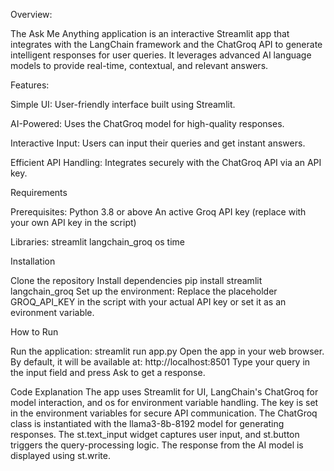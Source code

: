 Overview:

The Ask Me Anything application is an interactive Streamlit app that integrates with the LangChain framework and the ChatGroq API to generate intelligent responses for user queries. It leverages advanced AI language models to provide real-time, contextual, and relevant answers.

Features:

Simple UI: User-friendly interface built using Streamlit.

AI-Powered: Uses the ChatGroq model for high-quality responses.

Interactive Input: Users can input their queries and get instant answers.

Efficient API Handling: Integrates securely with the ChatGroq API via an API key.


Requirements

Prerequisites:
Python 3.8 or above
An active Groq API key (replace with your own API key in the script)

Libraries:
streamlit
langchain_groq
os
time

Installation

Clone the repository
Install dependencies
  pip install streamlit langchain_groq
  Set up the environment: Replace the placeholder GROQ_API_KEY in the script with your actual API key or set it as an evironment variable.

How to Run

Run the application:
streamlit run app.py
Open the app in your web browser. By default, it will be available at:
http://localhost:8501
Type your query in the input field and press Ask to get a response.

Code Explanation
The app uses Streamlit for UI, LangChain's ChatGroq for model interaction, and os for environment variable handling. The key is set in the environment variables for secure API communication. The ChatGroq class is instantiated with the llama3-8b-8192 model for generating responses. The st.text_input widget captures user input, and st.button triggers the query-processing logic. The response from the AI model is displayed using st.write.
